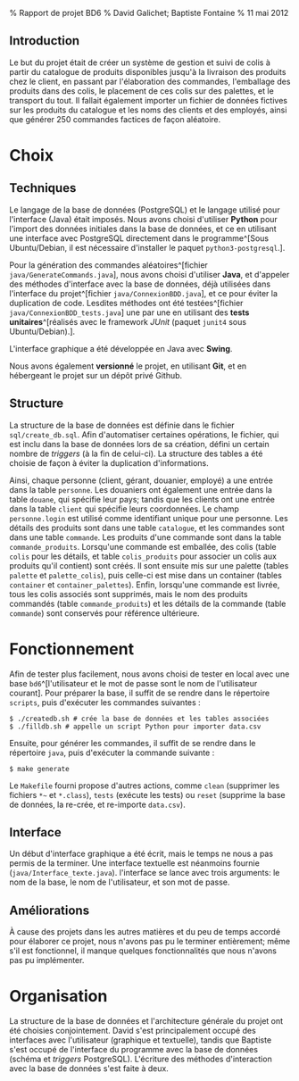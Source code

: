 % Rapport de projet BD6
% David Galichet; Baptiste Fontaine
% 11 mai 2012

Introduction
------------

Le but du projet était de créer un système de gestion et suivi de colis à partir
du catalogue de produits disponibles jusqu'à la livraison des produits chez le
client, en passant par l'élaboration des commandes, l'emballage des produits
dans des colis, le placement de ces colis sur des palettes, et le transport du
tout.
Il fallait également importer un fichier de données fictives sur les produits du
catalogue et les noms des clients et des employés, ainsi que générer 250
commandes factices de façon aléatoire.

Choix
=====

Techniques
----------

Le langage de la base de données (PostgreSQL) et le langage utilisé pour
l'interface (Java) était imposés. Nous avons choisi d'utiliser **Python** pour
l'import des données initiales dans la base de données, et ce en utilisant
une interface avec PostgreSQL directement dans le programme^[Sous Ubuntu/Debian,
il est nécessaire d'installer le paquet `python3-postgresql`.].

Pour la génération des commandes aléatoires^[fichier
`java/GenerateCommands.java`], nous avons choisi d'utiliser
**Java**, et d'appeler des méthodes d'interface avec la base de données, déjà
utilisées dans l'interface du projet^[fichier `java/ConnexionBDD.java`], et ce
pour éviter la duplication de code. Lesdites méthodes ont été
testées^[fichier `java/ConnexionBDD_tests.java`] une par une en utilisant des
**tests unitaires**^[réalisés avec le framework *JUnit* (paquet `junit4` sous
Ubuntu/Debian).].

L'interface graphique a été développée en Java avec **Swing**.

Nous avons également **versionné** le projet, en utilisant **Git**, et en hébergeant
le projet sur un dépôt privé Github. 

Structure
---------

La structure de la base de données est définie dans le fichier
`sql/create_db.sql`. Afin d'automatiser certaines opérations, le fichier, qui
est inclu dans la base de données lors de sa création, défini un certain nombre
de *triggers* (à la fin de celui-ci). La structure des tables a été choisie de
façon à éviter la duplication d'informations.

Ainsi, chaque personne (client,
gérant, douanier, employé) a une entrée dans la table `personne`. Les douaniers
ont également une entrée dans la table `douane`, qui spécifie leur pays; tandis
que les clients ont une entrée dans la table `client` qui spécifie leurs
coordonnées. Le champ `personne.login` est utilisé comme identifiant unique pour
une personne. Les détails des produits sont dans une table `catalogue`, et les
commandes sont dans une table `commande`. Les produits d'une commande sont dans
la table `commande_produits`. Lorsqu'une commande est emballée, des colis (table
`colis` pour les détails, et table `colis_produits` pour associer un colis aux
produits qu'il contient) sont créés. Il sont ensuite mis sur une palette (tables
`palette` et `palette_colis`), puis celle-ci est mise dans un container (tables
`container` et `container_palettes`). Enfin, lorsqu'une commande est livrée,
tous les colis associés sont supprimés, mais le nom des produits commandés
(table `commande_produits`) et les détails de la commande (table `commande`)
sont conservés pour référence ultérieure.

Fonctionnement
==============

Afin de tester plus facilement, nous avons choisi de tester en local avec une
base `bd6`^[l'utilisateur et le mot de passe sont le nom de l'utilisateur
courant]. Pour préparer la base, il suffit de se rendre dans le répertoire
`scripts`, puis d'exécuter les commandes suivantes :

    $ ./createdb.sh # crée la base de données et les tables associées
    $ ./filldb.sh # appelle un script Python pour importer data.csv

Ensuite, pour générer les commandes, il suffit de se rendre dans le répertoire
`java`, puis d'exécuter la commande suivante :

    $ make generate

Le `Makefile` fourni propose d'autres actions, comme `clean` (supprimer les
fichiers `*~` et `*.class`), `tests` (exécute les tests) ou `reset` (supprime la
base de données, la re-crée, et re-importe `data.csv`).

Interface
---------

Un début d'interface graphique a été écrit, mais le temps ne nous a pas permis
de la terminer. Une interface textuelle est néanmoins fournie
(`java/Interface_texte.java`). l'interface se lance avec trois arguments: le nom
de la base, le nom de l'utilisateur, et son mot de passe.

Améliorations
-------------

À cause des projets dans les autres matières et du peu de temps accordé pour
élaborer ce projet, nous n'avons pas pu le terminer entièrement; même s'il est
fonctionnel, il manque quelques fonctionnalités que nous n'avons pas pu
implémenter.

Organisation
============

La structure de la base de données et l'architecture générale du projet ont été
choisies conjointement. David s'est principalement occupé des interfaces avec
l'utilisateur (graphique et textuelle), tandis que Baptiste s'est occupé de
l'interface du programme avec la base de données (schéma et *triggers* PostgreSQL). L'écriture des méthodes d'interaction avec la base de données s'est faite à deux.
